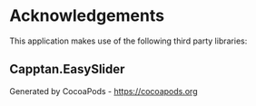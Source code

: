 # Acknowledgements
This application makes use of the following third party libraries:

## Capptan.EasySlider


Generated by CocoaPods - https://cocoapods.org
